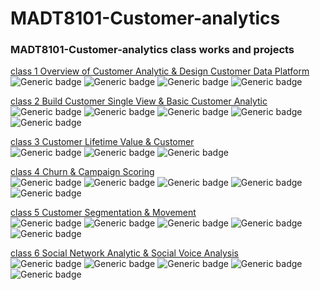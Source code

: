 # MADT8101-Customer-analytics
### MADT8101-Customer-analytics class works and projects 


[class 1 Overview of Customer Analytic & Design Customer Data Platform](https://github.com/khemthung/MADT8101-Customer-analytics/tree/main/Homework%2001%20-%20Analysis%20of%20customer%20behaviors%20%26%20CDP)\
![Generic badge](https://img.shields.io/badge/Business-blue)
![Generic badge](https://img.shields.io/badge/Concept-blue)
![Generic badge](https://img.shields.io/badge/CDP-yellow)
![Generic badge](https://img.shields.io/badge/Use_cases-blue)


[class 2 Build Customer Single View & Basic Customer Analytic](https://github.com/khemthung/MADT8101-Customer-analytics/tree/main/Homework%2002%20-%20Build%20Customer%20Single%20View%20%26%20Basic%20Customer%20Analytic)\
![Generic badge](https://img.shields.io/badge/Concept-blue)
![Generic badge](https://img.shields.io/badge/EDA-yellow)
![Generic badge](https://img.shields.io/badge/kmeans-yellow)
![Generic badge](https://img.shields.io/badge/R-<COLOR>.svg)
![Generic badge](https://img.shields.io/badge/presentation-orange)


[class 3 Customer Lifetime Value & Customer](https://github.com/khemthung/MADT8101-Customer-analytics/tree/main/Homework%2003%20-%20Customer%20Lifetime%20Value%20%26%20Customer)\
![Generic badge](https://img.shields.io/badge/Business-blue)
![Generic badge](https://img.shields.io/badge/Concept-blue)
![Generic badge](https://img.shields.io/badge/presentation-orange)


[class 4 Churn & Campaign Scoring](https://github.com/khemthung/MADT8101-Customer-analytics/tree/main/Homework%2004%20-%20Churn%20%26%20Campaign%20Scoring)\
![Generic badge](https://img.shields.io/badge/Concept-blue)
![Generic badge](https://img.shields.io/badge/XGBoost-yellow)
![Generic badge](https://img.shields.io/badge/Shapley-yellow)
![Generic badge](https://img.shields.io/badge/Python-<COLOR>.svg)
![Generic badge](https://img.shields.io/badge/presentation-orange)


[class 5 Customer Segmentation & Movement](https://github.com/khemthung/MADT8101-Customer-analytics/tree/main/Homework%2005%20-%20Customer%20Segmentation%20%26%20Movement)\
![Generic badge](https://img.shields.io/badge/Concept-blue)
![Generic badge](https://img.shields.io/badge/RFM-yellow)
![Generic badge](https://img.shields.io/badge/Segmentation-yellow)
![Generic badge](https://img.shields.io/badge/Recommendation_Engine-yellow)
![Generic badge](https://img.shields.io/badge/presentation-orange)


[class 6 Social Network Analytic & Social Voice Analysis](https://github.com/khemthung/MADT8101-Customer-analytics/tree/main/Homework%2006%20-%20Social%20Network%20Analytic%20%26%20Social%20Voice%20Analysis
)\
![Generic badge](https://img.shields.io/badge/Topic_Modeling-blue)
![Generic badge](https://img.shields.io/badge/Python-<COLOR>.svg)
![Generic badge](https://img.shields.io/badge/NLP-yellow)
![Generic badge](https://img.shields.io/badge/LDA-yellow)
![Generic badge](https://img.shields.io/badge/Word_Cloud-yellow)
